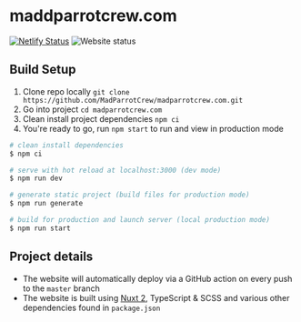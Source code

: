 # maddparrotcrew.com

[![Netlify Status](https://api.netlify.com/api/v1/badges/51a236ba-2359-40f5-927b-3de7a037fec3/deploy-status)](https://app.netlify.com/sites/optimistic-kepler-345fcf/deploys) ![Website status](https://img.shields.io/website?url=https%3A%2F%2Fmadparrotcrew.com)

## Build Setup

1. Clone repo locally `git clone https://github.com/MadParrotCrew/madparrotcrew.com.git`
2. Go into project `cd madparrotcrew.com`
3. Clean install project dependencies `npm ci`
4. You're ready to go, run `npm start` to run and view in production mode

```bash
# clean install dependencies
$ npm ci

# serve with hot reload at localhost:3000 (dev mode)
$ npm run dev

# generate static project (build files for production mode)
$ npm run generate

# build for production and launch server (local production mode)
$ npm run start
```

## Project details

- The website will automatically deploy via a GitHub action on every push to the `master` branch
- The website is built using [Nuxt 2](https://nuxtjs.org), TypeScript & SCSS and various other dependencies found in `package.json`
